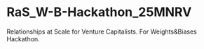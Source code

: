# RaS_W-B-Hackathon_25MNRV
Relationships at Scale for Venture Capitalists. For Weights&amp;Biases Hackathon.
